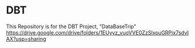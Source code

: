 # DBT
This Repository is for the DBT Project, "DataBaseTrip"
https://drive.google.com/drive/folders/1EUyyz_vuoVVE0ZzSlxouGRPix7sdvIAX?usp=sharing
